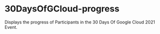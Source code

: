 # 30DaysOfGCloud-progress
Displays the progress of Participants in the 30 Days Of Google Cloud 2021 Event.
